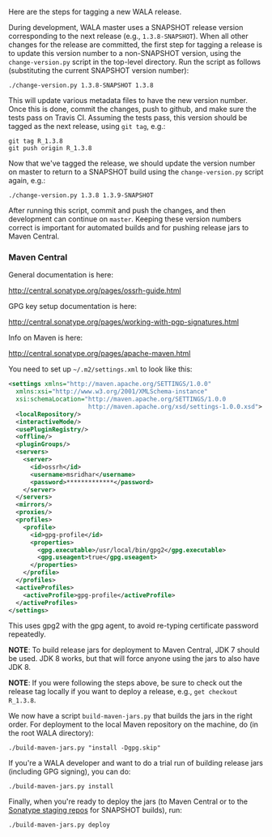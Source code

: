Here are the steps for tagging a new WALA release.

During development, WALA master uses a SNAPSHOT release version corresponding to the next release (e.g., `1.3.8-SNAPSHOT`).  When all other changes for the release are committed, the first step for tagging a release is to update this version number to a non-SNAPSHOT version, using the `change-version.py` script in the top-level directory.  Run the script as follows (substituting the current SNAPSHOT version number):
```
./change-version.py 1.3.8-SNAPSHOT 1.3.8
```
This will update various metadata files to have the new version number.  Once this is done, commit the changes, push to github, and make sure the tests pass on Travis CI.  Assuming the tests pass, this version should be tagged as the next release, using `git tag`, e.g.:
```
git tag R_1.3.8
git push origin R_1.3.8
```
Now that we've tagged the release, we should update the version number on master to return to a SNAPSHOT build using the `change-version.py` script again, e.g.:
```
./change-version.py 1.3.8 1.3.9-SNAPSHOT
```
After running this script, commit and push the changes, and then development can continue on `master`.  Keeping these version numbers correct is important for automated builds and for pushing release jars to Maven Central.

### Maven Central

General documentation is here:

http://central.sonatype.org/pages/ossrh-guide.html

GPG key setup documentation is here:

http://central.sonatype.org/pages/working-with-pgp-signatures.html

Info on Maven is here:

http://central.sonatype.org/pages/apache-maven.html

You need to set up `~/.m2/settings.xml` to look like this:

```xml
<settings xmlns="http://maven.apache.org/SETTINGS/1.0.0"
  xmlns:xsi="http://www.w3.org/2001/XMLSchema-instance"
  xsi:schemaLocation="http://maven.apache.org/SETTINGS/1.0.0
                      http://maven.apache.org/xsd/settings-1.0.0.xsd">
  <localRepository/>
  <interactiveMode/>
  <usePluginRegistry/>
  <offline/>
  <pluginGroups/>
  <servers>
    <server>
      <id>ossrh</id>
      <username>msridhar</username>
      <password>*************</password>
    </server>    
  </servers>
  <mirrors/>
  <proxies/>
  <profiles>
    <profile>
      <id>gpg-profile</id>
      <properties>
        <gpg.executable>/usr/local/bin/gpg2</gpg.executable>
        <gpg.useagent>true</gpg.useagent>        
      </properties>
    </profile>    
  </profiles>
  <activeProfiles>
    <activeProfile>gpg-profile</activeProfile>
  </activeProfiles>
</settings>
```

This uses gpg2 with the gpg agent, to avoid re-typing certificate password repeatedly.

**NOTE**: To build release jars for deployment to Maven Central, JDK 7 should be used.  JDK 8 works, but that will force anyone using the jars to also have JDK 8.

**NOTE**: If you were following the steps above, be sure to check out the release tag locally if you want to deploy a release, e.g., `get checkout R_1.3.8`.

We now have a script `build-maven-jars.py` that builds the jars in the right order.  For deployment to the local Maven repository on the machine, do (in the root WALA directory):
```
./build-maven-jars.py "install -Dgpg.skip"
```
If you're a WALA developer and want to do a trial run of building release jars (including GPG signing), you can do:
```
./build-maven-jars.py install
```
Finally, when you're ready to deploy the jars (to Maven Central or to the [Sonatype staging repos](http://oss.sonatype.org/content/repositories/snapshots/) for SNAPSHOT builds), run:
```
./build-maven-jars.py deploy
```
